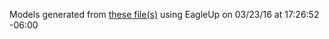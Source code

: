 Models generated from [these file(s)](https://raw.github.com/sparkfun/Spectrum_Shield/415dbadc76af4909902b382a3e98be77a9b26695/Hardware/Spectrum_Shield.brd) using EagleUp on 03/23/16 at 17:26:52 -06:00
